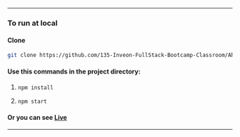 ---------------

### To run at local

#### Clone 
  ```bash 
  git clone https://github.com/135-Inveon-FullStack-Bootcamp-Classroom/AhmetSelmanYildirim.git
  ```

#### Use this commands in the project directory:

1. ```npm install```

2. ```npm start```

#### Or you can see [Live](https://caps-generator-asy.netlify.app/)

---------------

